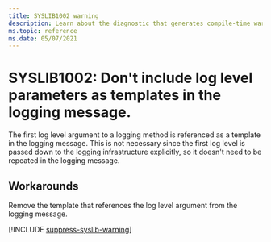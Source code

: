 ```yaml
---
title: SYSLIB1002 warning
description: Learn about the diagnostic that generates compile-time warning SYSLIB1002.
ms.topic: reference
ms.date: 05/07/2021
---
```


# SYSLIB1002: Don't include log level parameters as templates in the logging message.

The first log level argument to a logging method is referenced as a template in the logging message. This is not necessary since the first
log level is passed down to the logging infrastructure explicitly, so it doesn't need to be repeated in the logging message.

## Workarounds

Remove the template that references the log level argument from the logging message.

[!INCLUDE [suppress-syslib-warning](includes/suppress-syslib-warning.md)]
